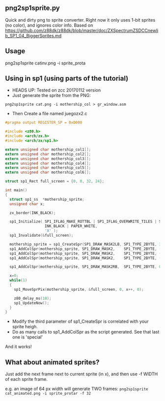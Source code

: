 ## png2sp1sprite.py 
Quick and dirty png to sprite converter. Right now it only uses 1-bit sprites (no color), and ignores color info.
Based on 
https://github.com/z88dk/z88dk/blob/master/doc/ZXSpectrumZSDCCnewlib_SP1_04_BiggerSprites.md


## Usage
png2sp1sprite catinv.png -i sprite_prota

## Using in sp1 (using parts of the tutorial)
* HEADS UP: Tested on zcc 20170112 version
* Just generate the sprite from the PNG: 
```
png2sp1sprite cat.png -i mothership_col > gr_window.asm
``` 

* Then Create a file named juegozx2.c

```C
#pragma output REGISTER_SP = 0xD000

#include <z80.h>
#include <arch/zx.h>
#include <arch/zx/sp1.h>

extern unsigned char mothership_col1[];
extern unsigned char mothership_col2[];
extern unsigned char mothership_col3[];
extern unsigned char mothership_col4[];
extern unsigned char mothership_col5[];
extern unsigned char mothership_col6[];

struct sp1_Rect full_screen = {0, 0, 32, 24};

int main()
{
  struct sp1_ss  *mothership_sprite;
  unsigned char x;

  zx_border(INK_BLACK);

  sp1_Initialize( SP1_IFLAG_MAKE_ROTTBL | SP1_IFLAG_OVERWRITE_TILES | SP1_IFLAG_OVERWRITE_DFILE,
                  INK_BLACK | PAPER_WHITE,
                  'X' );
  sp1_Invalidate(&full_screen);

  mothership_sprite = sp1_CreateSpr(SP1_DRAW_MASK2LB, SP1_TYPE_2BYTE, 3, (int)mothership_col1, 0);
  sp1_AddColSpr(mothership_sprite, SP1_DRAW_MASK2,    SP1_TYPE_2BYTE, (int)mothership_col2, 0);
  sp1_AddColSpr(mothership_sprite, SP1_DRAW_MASK2,    SP1_TYPE_2BYTE, (int)mothership_col3, 0);
  sp1_AddColSpr(mothership_sprite, SP1_DRAW_MASK2,    SP1_TYPE_2BYTE, (int)mothership_col4, 0);

  sp1_AddColSpr(mothership_sprite, SP1_DRAW_MASK2RB,  SP1_TYPE_2BYTE, 0, 0);

  x=0;
  while(1)
  {
    sp1_MoveSprPix(mothership_sprite, &full_screen, 0, x++, 0);

    z80_delay_ms(10);
    sp1_UpdateNow();
  }
}

```
* Modify the third parameter of sp1_CreateSpr is correlated with your sprite heigh.
* Do as many calls to sp1_AddColSpr as the script generated. See that last one is 'special'

And it works!

## What about animated sprites?
Just add the next frame next to current sprite (in x), and then use -f WIDTH of each sprite frame.

e.g. an image of 64 px width will generate TWO frames:
`png2sp1sprite cat_animated.png -i sprite_protar -f 32`
